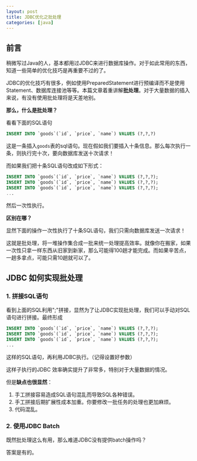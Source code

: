 ```yaml
---
layout: post
title: JDBC优化之批处理
categories: [java]
---
```




## 前言

稍微写过Java的人，基本都用过JDBC来进行数据库操作。对于如此常用的东西，知道一些简单的优化技巧是再重要不过的了。

JDBC的优化技巧有很多，例如使用PreparedStatement进行预编译而不是使用Statement、数据库连接池等等。本篇文章着重讲解**批处理**。对于大量数据的插入来说，有没有使用批处理将是天差地别。

**那么，什么是批处理？**

看看下面的SQL语句

``` sql
INSERT INTO `goods`(`id`, `price`, `name`) VALUES (?,?,?)
```

这是一条插入`goods`表的sql语句。现在假如我们要插入十条信息。那么每次执行一条，则执行完十次，要向数据库发送十次请求！

而如果我们把十条SQL语句改成如下形式：

``` sql
INSERT INTO `goods`(`id`, `price`, `name`) VALUES (?,?,?);
INSERT INTO `goods`(`id`, `price`, `name`) VALUES (?,?,?);
INSERT INTO `goods`(`id`, `price`, `name`) VALUES (?,?,?);
...
```

然后一次性执行。



**区别在哪？**

显然下面的操作一次性执行了十条SQL语句，我们只需向数据库发送一次请求！

这就是批处理，将一堆操作集合成一批来统一处理提高效率。就像你在搬家，如果一次性只拿一样东西从旧家到新家，那么可能得100趟才能完成。而如果辛苦点，一趟多拿点，可能只需10趟就可以了。



## JDBC 如何实现批处理

### 1. 拼接SQL语句

看到上面的SQL利用";"拼接，显然为了让JDBC实现批处理，我们可以手动对SQL语句进行拼接。最终形成

``` sql
INSERT INTO `goods`(`id`, `price`, `name`) VALUES (?,?,?);
INSERT INTO `goods`(`id`, `price`, `name`) VALUES (?,?,?);
INSERT INTO `goods`(`id`, `price`, `name`) VALUES (?,?,?);
...
```

这样的SQL语句，再利用JDBC执行。（记得设置好参数）

这样子执行的JDBC 效率确实提升了非常多，特别对于大量数据的情况。

但是**缺点也很显然**：

1. 手工拼接容易造成SQL语句混乱而导致SQL各种错误。
2. 手工拼接后期扩展性成本加重。你要修改一批任务的处理也更加麻烦。
3. 代码混乱。



### 2. 使用JDBC Batch

既然批处理这么有用，那么难道JDBC没有提供batch操作吗？

答案是有的。



